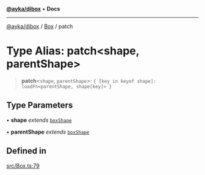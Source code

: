 [**@ayka/dibox**](../../../README.md) • **Docs**

***

[@ayka/dibox](../../../globals.md) / [Box](../README.md) / patch

# Type Alias: patch\<shape, parentShape\>

> **patch**\<`shape`, `parentShape`\>: `{ [key in keyof shape]: loadFn<parentShape, shape[key]> }`

## Type Parameters

• **shape** *extends* [`boxShape`](boxShape.md)

• **parentShape** *extends* [`boxShape`](boxShape.md)

## Defined in

[src/Box.ts:79](https://github.com/AndreyMork/dibox/blob/a0c5779a3595f9dce73587b31054bdf92e8a3ef1/src/Box.ts#L79)
